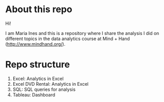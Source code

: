 # About this repo

Hi!  

I am Maria Ines and this is a repository where I share the analysis I did on different topics in the data analytics course at Mind + Hand (http://www.mindhand.org/).


# Repo structure

1. Excel: Analytics in Excel
2. Excel DVD Rental: Analytics in Excel 
3. SQL: SQL queries for analysis
4. Tableau: Dashboard
